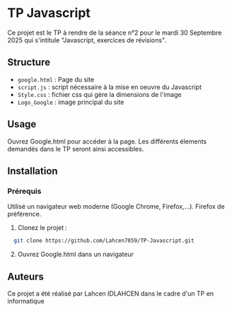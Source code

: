 
# TP Javascript

Ce projet est le TP à rendre de la séance n°2 pour le mardi 30 Septembre 2025 qui s'intitule "Javascript, exercices de révisions".
## Structure

- `google.html` : Page du site
- `script.js` : script nécessaire à la mise en oeuvre du Javascript
- `Style.css` : fichier css qui gère la dimensions de l'image
- `Logo_Google` : image principal du site
## Usage

Ouvrez Google.html pour accéder à la page. Les différents élements demandés dans le TP seront ainsi accessibles.




## Installation

### Prérequis
Utilisé un navigateur web moderne (Google Chrome, Firefox,...). Firefox de préférence.

1. Clonez le projet : 
```bash
  git clone https://github.com/Lahcen7859/TP-Javascript.git
```
2. Ouvrez Google.html dans un navigateur
    
## Auteurs

Ce projet a été réalisé par Lahcen IDLAHCEN dans le cadre d'un TP en informatique

